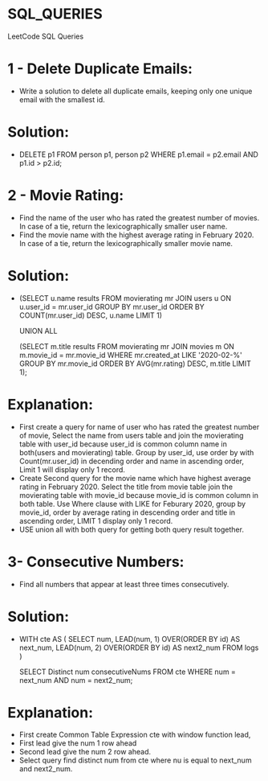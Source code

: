 # SQL_QUERIES
LeetCode SQL Queries 

# 1 - Delete Duplicate Emails: 
- Write a solution to delete all duplicate emails, keeping only one unique email with the smallest id.
# Solution:
- DELETE p1 FROM person p1, person p2
  WHERE p1.email = p2.email AND p1.id > p2.id;
  

# 2 - Movie Rating:
- Find the name of the user who has rated the greatest number of movies. In case of a tie, return the lexicographically smaller user name.
- Find the movie name with the highest average rating in February 2020. In case of a tie, return the lexicographically smaller movie name.
  
# Solution:
- (SELECT u.name results FROM movierating mr
  JOIN users u
  ON u.user_id = mr.user_id
  GROUP BY mr.user_id
  ORDER BY COUNT(mr.user_id) DESC, u.name
  LIMIT 1)

  UNION ALL

  (SELECT m.title results FROM movierating mr
  JOIN movies m
  ON m.movie_id = mr.movie_id
  WHERE mr.created_at LIKE '2020-02-%'
  GROUP BY mr.movie_id
  ORDER BY AVG(mr.rating) DESC, m.title
  LIMIT 1);

# Explanation:
- First create a query for name of user who has rated the greatest number of movie, Select the name from users table and join the movierating table with user_id because user_id is common column name in both(users and movierating) table. Group by user_id, use order by with Count(mr.user_id) in decending order and name in ascending order, Limit 1 will display only 1 record.
- Create Second query for the movie name which have highest average rating in February 2020. Select the title from movie table join the movierating table with movie_id because movie_id is common column in both table. Use Where clause with LIKE for Feburary 2020, group by movie_id, order by average rating in descending order and title in ascending order, LIMIT 1 display only 1 record.
- USE union all with both query for getting both query result together.


# 3- Consecutive Numbers:   
  - Find all numbers that appear at least three times consecutively.

# Solution:
  - WITH cte AS (
    SELECT num,
    LEAD(num, 1) OVER(ORDER BY id) AS next_num,
    LEAD(num, 2) OVER(ORDER BY id) AS next2_num
    FROM logs
  )

    SELECT Distinct num consecutiveNums FROM cte
    WHERE num = next_num AND num = next2_num;

# Explanation:
  - First create Common Table Expression cte with window function lead,
  - First lead give the num 1 row ahead
  - Second lead give the num 2 row ahead.
  - Select query find distinct num from cte where nu is equal to next_num and next2_num.
